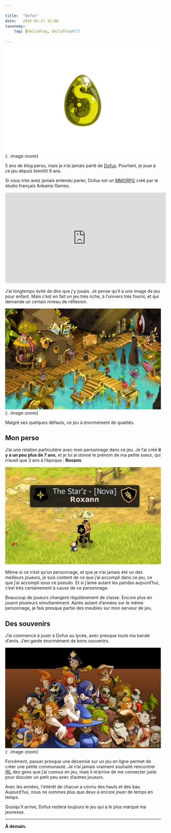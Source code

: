 ```yaml
---

title:  "Dofus"
date:   2016-03-27 22:00
taxonomy:
    tag: [dailyblog, dailyblog#27]
    
---
```


![Dofus](/assets/images/dofus@2x.png){: .image-zoom}

5 ans de blog perso, mais je n’ai jamais parlé de [Dofus](http://www.dofus.com/fr?target=_blank). Pourtant, je joue à ce jeu depuis bientôt 9 ans.

Si vous n’en avez jamais entendu parler, Dofus est un [MMORPG](https://youtu.be/HXstRfE9AVU?target=_blank) créé par le studio français Ankama Games.

<iframe width="520" height="293" src="https://www.youtube.com/embed/lAp_FANpjdo?rel=0&amp;showinfo=0" frameborder="0" allowfullscreen></iframe>

J’ai longtemps évité de dire que j'y jouais. Je pense qu’il a une image de jeu pour enfant. Mais c’est en fait un jeu très riche, à l’univers très fourni, et qui demande un certain niveau de réflexion.

![In Game](/assets/images/in-game@2x.jpg){: .image-zoom}

Malgré ses quelques défauts, ce jeu à énormément de qualités.

## Mon perso

J’ai une relation particulière avec mon personnage dans ce jeu. Je l’ai créé **il y a un peu plus de 7 ans**, et je lui ai donné le prénom de ma petite soeur, qui n’avait que 3 ans à l’époque : **Roxann**.

![Roxann](/assets/images/roxann@2x.png)

Même si ce n’est qu’un personnage, et que je n’ai jamais été un des meilleurs joueurs, je suis content de ce que j’ai accompli dans ce jeu, ce que j’ai accompli sous ce pseudo. Et si j’aime autant les pandas aujourd’hui, c’est très certainement à cause de ce personnage.

Beaucoup de joueurs changent régulièrement de classe. Encore plus en jouent plusieurs simultanément. Après autant d’années sur le même personnage, je fais presque partie des meubles sur mon serveur de jeu.

## Des souvenirs

J’ai commencé à jouer à Dofus au lycée, avec presque toute ma bande d’amis. J’en garde énormément de bons souvenirs.

![Old school](/assets/images/old-intro@2x.jpg){: .image-zoom}

Forcément, passer presque une décennie sur un jeu en ligne permet de créer une petite communauté. Je n’ai jamais vraiment souhaité rencontrer [IRL](https://fr.wikipedia.org/wiki/Vraie_vie?target=_blank) des gens que j’ai connus en jeu, mais il m’arrive de me connecter juste pour discuter un petit peu avec d’autres joueurs.

Avec les années, l’intérêt de chacun a connu des hauts et des bas. Aujourd’hui, nous ne sommes plus que deux à encore jouer de temps en temps.

Quoiqu’il arrive, Dofus restera toujours le jeu qui a le plus marqué ma jeunesse.

____

**À demain.**